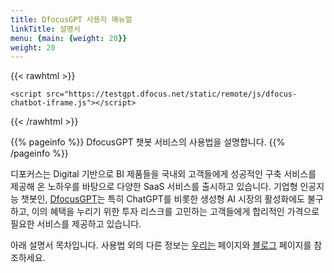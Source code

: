 ```yaml
---
title: DfocusGPT 사용자 매뉴얼
linkTitle: 설명서
menu: {main: {weight: 20}}
weight: 20
---
```


{{< rawhtml >}}
<!-- Google tag (gtag.js) -->
<script async src="https://www.googletagmanager.com/gtag/js?id=G-7SKBGVZ04X"></script>
<script>
  window.dataLayer = window.dataLayer || [];
  function gtag(){dataLayer.push(arguments);}
  gtag('js', new Date());

  gtag('config', 'G-7SKBGVZ04X');
</script>
<script>
    window.plugin_keys = 'fecad31a-81b7-4a82-bf90-0f38005d2519';
    window.requestUrl = 'https://testgpt.dfocus.net';
    </script>
    <script src="https://testgpt.dfocus.net/static/remote/js/dfocus-chatbot-iframe.js"></script>
{{< /rawhtml >}}

{{% pageinfo %}}
  DfocusGPT 챗봇 서비스의 사용법을 설명합니다.
{{% /pageinfo %}}

디포커스는 Digital 기반으로 BI 제품들을 국내외 고객들에게 성공적인 구축 서비스를 제공해 온 노하우를 바탕으로 다양한 SaaS 서비스를 출시하고 있습니다. 기업형 인공지능 챗봇인, [DfocusGPT](https://gpt.dfocus.net/)는 특히 ChatGPT를 비롯한 생성형 AI 시장의 활성화에도 불구하고, 이의 혜택을 누리기 위한 투자 리스크를 고민하는 고객들에게 합리적인 가격으로 필요한 서비스를 제공하고 있습니다.  

아래 설명서 목차입니다. 사용법 외의 다른 정보는 [우리는](/about/) 페이지와 [블로그](/blog/) 페이지를 참조하세요.

